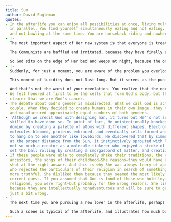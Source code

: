 ```yaml
---
title: Sum
author: David Eagleman
quotes:
- In the afterlife you can enjoy all possibilities at once, living multiple lives
  in parallel. You find yourself simultaneously eating and not eating. You are bowling
  and not bowling at the same time. You are horseback riding and nowhere near a horse.
- |-
  The most important aspect of Her new system is that everyone is treated equally. There is no longer fire for some and harp music for others. The afterlife is no longer defined by cots versus waterbeds, raw potatoes versus sushi, hot water versus champagne. Everyone is a brother to all, and for the first time an idea has been realized that never came to fruition on Earth: true equality.

  The Communists are baffled and irritated, because they have finally achieved their perfect society, but only by the help of a God in whom they don't want to believe. The meritocrats are abashed that they're stuck for eternity in an incentiveless system with a bunch of pinkos. The conservatives have no penniless to disparage; the liberals have no downtrodden to promote.

  So God sits on the edge of Her bed and weeps at night, because the only thing everyone can agree upon is that they're all in Hell.
- |-
  Suddenly, for just a moment, you are aware of the problem you overlooked. The more you become a horse, the more you forget the original wish. You forget what it was like to be a human wondering what it was like to be a horse.

  This moment of lucidity does not last long. But it serves as the punishment for your sins, a Promethean entrails-pecking moment, crouching half-horse half-man, with the knowledge that you cannot appreciate the destination without knowing the starting point; you cannot revel in the simplicity unless you remember the alternatives.

  And that's not the worst of your revelation. You realize that the next time you return here, with your thick horse brain, you won't have the capacity to ask to become a human again. You won't understand what a human is. Your choice to slide down the intelligence ladder is irreversible. And just before you lose your final human faculties, you painfully ponder what magnificent extraterrestrial creature, enthralled with the idea of finding a simpler life, chose in the last round to become a human.
- We felt honored at first to be the cells that form God's body, but then it became
  clearer that we are God's cancer.
- The debate about God's gender is misdirected. What we call God is actually a married
  couple. When they decided to create humans in their own image, they compromised
  and manufactured approximately equal numbers of both genders.
- 'Although we credit God with designing man, it turns out He''s not sufficiently
  skilled to have done so. In point of fact, He unintentionally knocked over the first
  domino by creating a palette of atoms with different shapes. Electron clouds bonded,
  molecules bloomed, proteins embraced, and eventually cells formed and learned how
  to hang on to one another like lovebirds. He discovered that by simmering the Earth
  at the proper distance from the Sun, it instinctively sprouted with life. He''s
  not so much a creator as a molecule tinkerer who enjoyed a stroke of luck: He simply
  set the ball rolling by creating a smorgasbord of matter, and creation ensued.'
- If these people were able to completely shake their traditions, the claims of their
  ancestors, the songs of their childhood—She reasons—they would have a decently clear
  shot at the right answer. And this is why She was always leery of apostates, those
  who rejected the particulars of their religion in search of something that seemed
  more truthful. She disliked them because they seemed the most likely to float a
  correct guess. If you assumed that God is fond of those who hold loyally to their
  religions, you were right—but probably for the wrong reasons. She likes them only
  because they are intellectually nonadventurous and will be sure to get the answer
  just a bit wrong.
- |-
  The next time you are pursuing a new lover in the afterlife, perhaps sharing a bottle of wine after what appeared to be a chance encounter, don't be surprised if both a Rewarder and a Punisher sneak up behind you. The Rewarder whispers into one of your ears, *Isn't it wonderful to understand the code?* The Punisher hisses into your other ear, *Does understanding the mechanics of attraction suck all the life out of it?*

  Such a scene is typical of the afterlife, and illustrates how much both parties have overestimated us. This game always ends in disappointment for both sides, who are freshly distraught to learn that being let into the secrets behind the scenes has little effect on our experience. The secret codes of life—whether presented as a gift or a burden—go totally unappreciated. And once again the Rewarder and the Punisher skulk off, struggling to understand why knowing the code behind the wine does not diminish its pleasure on your tongue, why knowing the inescapability of heartache does not reduce its sting, why glimpsing the mechanics of love does not alter its intoxicating appeal.
---
```

